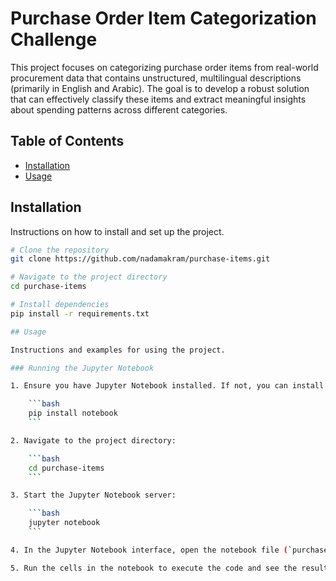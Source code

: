 # Purchase Order Item Categorization Challenge

This project focuses on categorizing purchase order items from real-world procurement data that contains unstructured, multilingual descriptions (primarily in English and Arabic). The goal is to develop a robust solution that can effectively classify these items and extract meaningful insights about spending patterns across different categories.

## Table of Contents

- [Installation](#installation)
- [Usage](#usage)

## Installation

Instructions on how to install and set up the project.

```bash
# Clone the repository
git clone https://github.com/nadamakram/purchase-items.git

# Navigate to the project directory
cd purchase-items

# Install dependencies
pip install -r requirements.txt

## Usage

Instructions and examples for using the project.

### Running the Jupyter Notebook

1. Ensure you have Jupyter Notebook installed. If not, you can install it using pip:

    ```bash
    pip install notebook
    ```

2. Navigate to the project directory:

    ```bash
    cd purchase-items
    ```

3. Start the Jupyter Notebook server:

    ```bash
    jupyter notebook
    ```

4. In the Jupyter Notebook interface, open the notebook file (`purchase-items/notebooks/Purchase_Order_Item_Categorization_Challenge.ipynb`).

5. Run the cells in the notebook to execute the code and see the results.